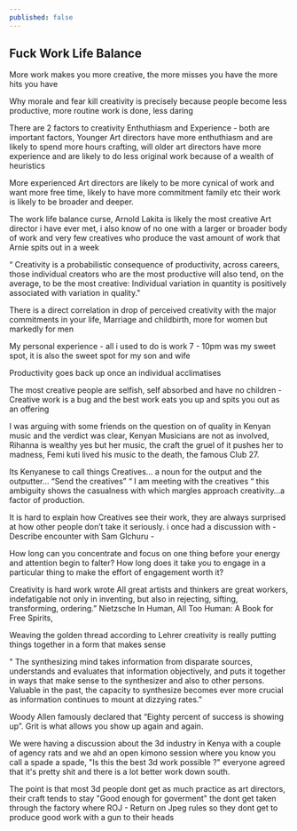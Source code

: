 ```yaml
---
published: false
---
```


## Fuck Work Life Balance

More work makes you more creative, the more misses you have the more hits you have

Why morale and fear kill creativity is precisely because people become less productive, more routine work is done, less daring

There are 2 factors to creativity Enthuthiasm and Experience - both are important factors, Younger Art directors have more enthuthiasm and are likely to spend more hours crafting, will older art directors have more experience and are likely to do less original work because of a wealth of heuristics 

More experienced Art directors are likely to be more cynical of work and want more free time, likely to have more commitment family etc their work is likely to be broader and deeper.

The work life balance curse, Arnold Lakita is likely the most creative Art director i have ever met, i also know of no one with a larger or broader body of work and very few creatives who produce the vast amount of work that Arnie spits out in a week

“ Creativity is a probabilistic consequence of productivity, across careers, those individual creators who are the most productive will also tend, on the average, to be the most creative: Individual variation in quantity is positively associated with variation in quality."

There is a direct correlation in drop of perceived creativity with the major commitments in your life, Marriage and childbirth, more for women but markedly for men

My personal experience - all i used to do is work 7 - 10pm was my sweet spot, it is also the sweet spot for my son and wife

Productivity goes back up once an individual acclimatises 

The most creative people are selfish, self absorbed and have no children - Creative work is a bug and the best work eats you up and spits you out as an offering

I was arguing with some friends on the question on of quality in Kenyan music and the verdict was clear, Kenyan Musicians are not as involved, Rihanna is wealthy yes but her music, the craft the gruel of it pushes her to madness, Femi kuti lived his music to the death, the famous Club 27.

Its Kenyanese to call things Creatives… a noun for the output and the outputter… “Send the creatives” “ I am meeting with the creatives “ this ambiguity shows the casualness with which margles approach creativity…a factor of production.

It is hard to explain how Creatives see their work, they are always surprised at how other people don’t take it seriously. i once had a discussion with  - Describe encounter with Sam Glchuru - 

How long can you concentrate and focus on one thing before your energy and attention begin to falter? How long does it take you to engage in a particular thing to make the effort of engagement worth it?

Creativity is hard work wrote All great artists and thinkers are great workers, indefatigable not only in inventing, but also in rejecting, sifting, transforming, ordering.” Nietzsche In Human, All Too Human: A Book for Free Spirits, 

Weaving the golden thread according to Lehrer creativity is really putting things together in a form that makes sense

" The synthesizing mind takes information from disparate sources, understands and evaluates that information objectively, and puts it together in ways that make sense to the synthesizer and also to other persons. Valuable in the past, the capacity to synthesize becomes ever more crucial as information continues to mount at dizzying rates.”

Woody Allen famously declared that “Eighty percent of success is showing up”. Grit is what allows you show up again and again.

We were having a discussion about the 3d industry in Kenya with a couple of agency rats and we ahd an open kimono session where you know you call a spade a spade, "Is this the best 3d work possible ?" everyone agreed that it's pretty shit and there is a lot better work down south.

The point is that most 3d people dont get as much practice as art directors, their craft tends to stay "Good enough for goverment" the dont get taken through the factory where ROJ - Return on Jpeg rules so they dont get to produce good work with a gun to their heads

